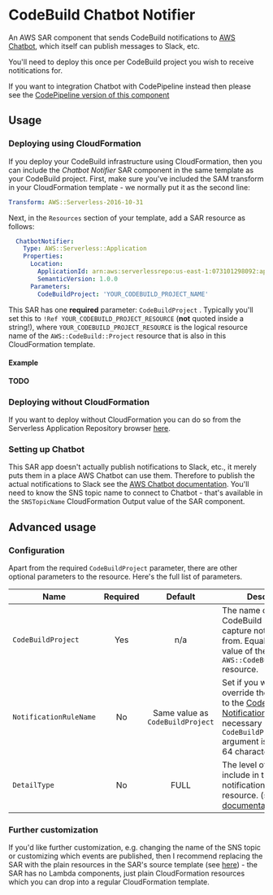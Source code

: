 # CodeBuild Chatbot Notifier

An AWS SAR component that sends CodeBuild notifications to [AWS Chatbot](https://aws.amazon.com/chatbot/), which itself can publish messages to Slack, etc.

You'll need to deploy this once per CodeBuild project you wish to receive notitications for.

If you want to integration Chatbot with CodePipeline instead then please see the [CodePipeline version of this component](https://github.com/symphoniacloud/codepipeline-chatbot)

## Usage

### Deploying using CloudFormation 

If you deploy your CodeBuild infrastructure using CloudFormation, then you can include the *Chatbot Notifier* SAR component in the same template as your CodeBuild project. First, make sure you've included the SAM transform in your CloudFormation template - we normally put it as the second line:

```yaml
Transform: AWS::Serverless-2016-10-31
```

Next, in the `Resources` section of your template, add a SAR resource as follows:

```yaml
  ChatbotNotifier:
    Type: AWS::Serverless::Application
    Properties:
      Location:
        ApplicationId: arn:aws:serverlessrepo:us-east-1:073101298092:applications/codebuild-chatbot
        SemanticVersion: 1.0.0
      Parameters:
        CodeBuildProject: 'YOUR_CODEBUILD_PROJECT_NAME'
```

This SAR has one **required** parameter: `CodeBuildProject` . Typically you'll set this to `!Ref YOUR_CODEBUILD_PROJECT_RESOURCE` (**not** quoted inside a string!), where `YOUR_CODEBUILD_PROJECT_RESOURCE` is the logical resource name of the `AWS::CodeBuild::Project` resource that is also in this CloudFormation template.

#### Example

**TODO**

### Deploying without CloudFormation

If you want to deploy without CloudFormation you can do so from the Serverless Application Repository browser [here](https://serverlessrepo.aws.amazon.com/applications/arn:aws:serverlessrepo:us-east-1:073101298092:applications~codebuild-chatbot).

### Setting up Chatbot

This SAR app doesn't actually publish notifications to Slack, etc., it merely puts them in a place AWS Chatbot can use them. Therefore to publish the actual notifications to Slack see the [AWS Chatbot documentation](https://docs.aws.amazon.com/chatbot/latest/adminguide/index.html). You'll need to know the SNS topic name to connect to Chatbot - that's available in the `SNSTopicName` CloudFormation Output value of the SAR component.

## Advanced usage

### Configuration

Apart from the required `CodeBuildProject` parameter, there are other optional parameters to the resource. Here's the full list of parameters.

| Name          | Required | Default           | Description  |
| ------------- |:--------:|:-----------------:| -----|
| `CodeBuildProject` | Yes | n/a | The name of the CodeBuild Project to capture notifications from. Equal to the "Ref" value of the `AWS::CodeBuild::Project` resource. |
| `NotificationRuleName` | No | Same value as `CodeBuildProject` | Set if you wish to override the name given to the [CodeStar Notification Rule](https://docs.aws.amazon.com/codestar-notifications/latest/userguide/notification-rules.html) - this is necessary if the `CodeBuildProject` argument is longer than 64 characters. |
| `DetailType` | No | FULL | The level of detail to include in the notifications for this resource. (see [AWS documentation](https://docs.aws.amazon.com/AWSCloudFormation/latest/UserGuide/aws-resource-codestarnotifications-notificationrule.html)). |

### Further customization

If you'd like further customization, e.g. changing the name of the SNS topic or customizing which events are published, then I recommend replacing the SAR with the plain resources in the SAR's source template (see [here](https://github.com/symphoniacloud/codebuild-chatbot/blob/master/template.yaml)) - the SAR has no Lambda components, just plain CloudFormation resources which you can drop into a regular CloudFormation template.
